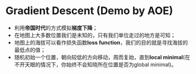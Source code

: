 # Gradient Descent (Demo by AOE)

- 利用**帝国时代**的方式模拟**梯度下降**；
- 在地图上大多数位置我们是未知的，只有我们单位走过的地方是可知；
- 地图上的海拔可以看作损失函数**loss function**，我们的目的就是寻找海拔的最低点的值；
- 随机初始一个位置，朝向较低的方向移动，周而复始，直到**local minimal**(在不开天眼的情况下，你始终不会知晓所在位置是否为global minimal)。

